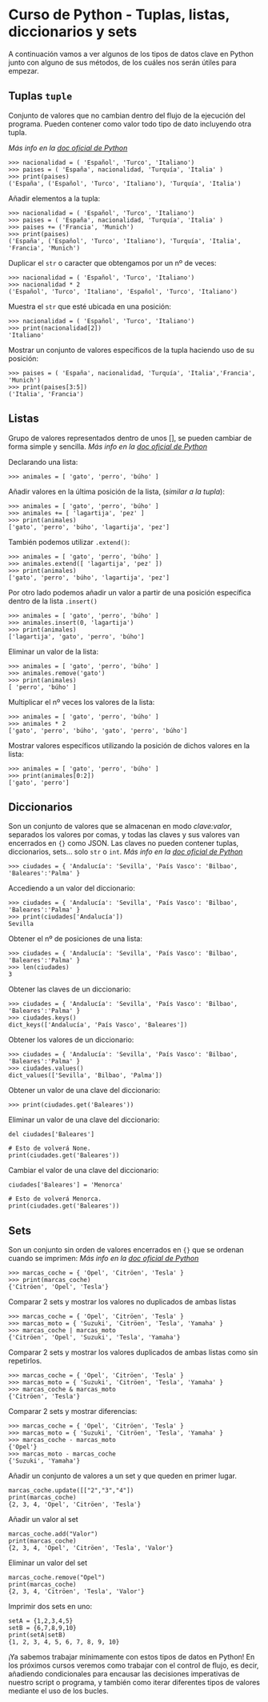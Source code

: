# Curso de Python - Tuplas, listas, diccionarios y sets

A continuación vamos a ver algunos de los tipos de datos clave en Python junto con alguno de sus métodos, de los cuáles nos serán útiles para empezar.

## Tuplas `tuple`
Conjunto de valores que no cambian dentro del flujo de la ejecución del programa. Pueden contener como valor todo tipo de dato incluyendo otra tupla.

_Más info en la <a href="https://docs.python.org/3/library/stdtypes.html?highlight=tuple#tuple" target="blank">doc oficial de Python_</a>
```
>>> nacionalidad = ( 'Español', 'Turco', 'Italiano')
>>> paises = ( 'España', nacionalidad, 'Turquía', 'Italia' )
>>> print(paises)
('España', ('Español', 'Turco', 'Italiano'), 'Turquía', 'Italia')
```
Añadir elementos a la tupla:
```
>>> nacionalidad = ( 'Español', 'Turco', 'Italiano')
>>> paises = ( 'España', nacionalidad, 'Turquía', 'Italia' )
>>> paises += ('Francia', 'Munich')
>>> print(paises)
('España', ('Español', 'Turco', 'Italiano'), 'Turquía', 'Italia', 'Francia', 'Munich')
```
Duplicar el `str` o caracter que obtengamos por un nº de veces:
```
>>> nacionalidad = ( 'Español', 'Turco', 'Italiano')
>>> nacionalidad * 2
('Español', 'Turco', 'Italiano', 'Español', 'Turco', 'Italiano')
```
Muestra el `str` que esté ubicada en una posición:
```
>>> nacionalidad = ( 'Español', 'Turco', 'Italiano')
>>> print(nacionalidad[2])
'Italiano'
```
Mostrar un conjunto de valores específicos de la tupla haciendo uso de su posición:
```
>>> paises = ( 'España', nacionalidad, 'Turquía', 'Italia','Francia', 'Munich')
>>> print(paises[3:5])
('Italia', 'Francia')
```

## Listas
Grupo de valores representados dentro de unos [], se pueden cambiar de forma simple y sencilla.
_Más info en la <a href="https://docs.python.org/3/library/stdtypes.html?highlight=list#list" target="blank">doc oficial de Python_</a>

Declarando una lista:
```
>>> animales = [ 'gato', 'perro', 'búho' ]
```
Añadir valores en la última posición de la lista, (_similar a la tupla_):
```
>>> animales = [ 'gato', 'perro', 'búho' ]
>>> animales += [ 'lagartija', 'pez' ]
>>> print(animales)
['gato', 'perro', 'búho', 'lagartija', 'pez']
```
También podemos utilizar `.extend()`:
```
>>> animales = [ 'gato', 'perro', 'búho' ]
>>> animales.extend([ 'lagartija', 'pez' ])
>>> print(animales)
['gato', 'perro', 'búho', 'lagartija', 'pez']
```
Por otro lado podemos añadir un valor a partir de una posición específica dentro de la lista `.insert()`
```
>>> animales = [ 'gato', 'perro', 'búho' ]
>>> animales.insert(0, 'lagartija')
>>> print(animales)
['lagartija', 'gato', 'perro', 'búho']
```
Eliminar un valor de la lista:
```
>>> animales = [ 'gato', 'perro', 'búho' ]
>>> animales.remove('gato')
>>> print(animales)
[ 'perro', 'búho' ]
```
Multiplicar el nº veces los valores de la lista:
```
>>> animales = [ 'gato', 'perro', 'búho' ]
>>> animales * 2
['gato', 'perro', 'búho', 'gato', 'perro', 'búho']
```
Mostrar valores específicos utilizando la posición de dichos valores en la lista:
```
>>> animales = [ 'gato', 'perro', 'búho' ]
>>> print(animales[0:2])
['gato', 'perro']
```

## Diccionarios
Son un conjunto de valores que se almacenan en modo *clave:valor*, separados los valores por comas, y todas las claves y sus valores van encerrados en `{}` como JSON. Las claves no pueden contener tuplas, diccionarios, sets... solo `str` o `int`.
_Más info en la <a href="https://docs.python.org/3/library/stdtypes.html?highlight=dictionary#dict" target="blank">doc oficial de Python_</a>
```
>>> ciudades = { 'Andalucía': 'Sevilla', 'País Vasco': 'Bilbao', 'Baleares':'Palma' }
```

Accediendo a un valor del diccionario:
```
>>> ciudades = { 'Andalucía': 'Sevilla', 'País Vasco': 'Bilbao', 'Baleares':'Palma' }
>>> print(ciudades['Andalucía'])
Sevilla
```
Obtener el nº de posiciones de una lista:
```
>>> ciudades = { 'Andalucía': 'Sevilla', 'País Vasco': 'Bilbao', 'Baleares':'Palma' }
>>> len(ciudades)
3
```
Obtener las claves de un diccionario:
```
>>> ciudades = { 'Andalucía': 'Sevilla', 'País Vasco': 'Bilbao', 'Baleares':'Palma' }
>>> ciudades.keys()
dict_keys(['Andalucía', 'País Vasco', 'Baleares'])
```
Obtener los valores de un diccionario:
```
>>> ciudades = { 'Andalucía': 'Sevilla', 'País Vasco': 'Bilbao', 'Baleares':'Palma' }
>>> ciudades.values()
dict_values(['Sevilla', 'Bilbao', 'Palma'])
```
Obtener un valor de una clave del diccionario:
```
>>> print(ciudades.get('Baleares'))
```
Eliminar un valor de una clave del diccionario:
```
del ciudades['Baleares']

# Esto de volverá None.
print(ciudades.get('Baleares'))
```
Cambiar el valor de una clave del diccionario:
```
ciudades['Baleares'] = 'Menorca'

# Esto de volverá Menorca.
print(ciudades.get('Baleares'))
```
## Sets
Son un conjunto sin orden de valores encerrados en `{}` que se ordenan cuando se imprimen:
_Más info en la <a href="https://docs.python.org/3.8/library/stdtypes.html#set-types-set-frozenset" target="blank">doc oficial de Python_</a>
```
>>> marcas_coche = { 'Opel', 'Citröen', 'Tesla' }
>>> print(marcas_coche)
{'Citröen', 'Opel', 'Tesla'}
```
Comparar 2 sets y mostrar los valores no duplicados de ambas listas
```
>>> marcas_coche = { 'Opel', 'Citröen', 'Tesla' }
>>> marcas_moto = { 'Suzuki', 'Citröen', 'Tesla', 'Yamaha' }
>>> marcas_coche | marcas_moto
{'Citröen', 'Opel', 'Suzuki', 'Tesla', 'Yamaha'}
```
Comparar 2 sets y mostrar los valores duplicados de ambas listas como sin repetirlos.
```
>>> marcas_coche = { 'Opel', 'Citröen', 'Tesla' }
>>> marcas_moto = { 'Suzuki', 'Citröen', 'Tesla', 'Yamaha' }
>>> marcas_coche & marcas_moto
{'Citröen', 'Tesla'}
```
Comparar 2 sets y mostrar diferencias:
```
>>> marcas_coche = { 'Opel', 'Citröen', 'Tesla' }
>>> marcas_moto = { 'Suzuki', 'Citröen', 'Tesla', 'Yamaha' }
>>> marcas_coche - marcas_moto
{'Opel'}
>>> marcas_moto - marcas_coche
{'Suzuki', 'Yamaha'}
```
Añadir un conjunto de valores a un set y que queden en primer lugar.
```
marcas_coche.update([["2","3","4"])
print(marcas_coche)
{2, 3, 4, 'Opel', 'Citröen', 'Tesla'}
```
Añadir un valor al set
```
marcas_coche.add("Valor")
print(marcas_coche)
{2, 3, 4, 'Opel', 'Citröen', 'Tesla', 'Valor'}
```
Eliminar un valor del set
```
marcas_coche.remove("Opel")
print(marcas_coche)
{2, 3, 4, 'Citröen', 'Tesla', 'Valor'}
```
Imprimir dos sets en uno:
```
setA = {1,2,3,4,5}
setB = {6,7,8,9,10}
print(setA|setB)
{1, 2, 3, 4, 5, 6, 7, 8, 9, 10}
```

¡Ya sabemos trabajar mínimamente con estos tipos de datos en Python! En los próximos cursos veremos como trabajar con el control de flujo, es decir, añadiendo condicionales para encausar las decisiones imperativas de nuestro script o programa, y también como iterar diferentes tipos de valores mediante el uso de los bucles.